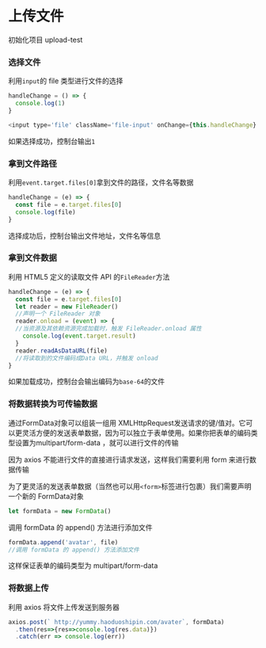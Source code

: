 # 上传文件

初始化项目 upload-test

### 选择文件

利用`input`的 file 类型进行文件的选择

```js
handleChange = () => {
  console.log(1)
}

<input type='file' className='file-input' onChange={this.handleChange} />
```

如果选择成功，控制台输出`1`

### 拿到文件路径

利用`event.target.files[0]`拿到文件的路径，文件名等数据

```js
handleChange = (e) => {
  const file = e.target.files[0]
  console.log(file)
}
```

选择成功后，控制台输出文件地址，文件名等信息

### 拿到文件数据

利用 HTML5 定义的读取文件 API 的`FileReader`方法

```js
handleChange = (e) => {
  const file = e.target.files[0]
  let reader = new FileReader()
  //声明一个 FileReader 对象
  reader.onload = (event) => {
  //当资源及其依赖资源完成加载时，触发 FileReader.onload 属性
    console.log(event.target.result)
  }
  reader.readAsDataURL(file)
  //将读取到的文件编码成Data URL，并触发 onload
}
```

如果加载成功，控制台会输出编码为`base-64`的文件

### 将数据转换为可传输数据

通过FormData对象可以组装一组用 XMLHttpRequest发送请求的键/值对。它可以更灵活方便的发送表单数据，因为可以独立于表单使用。如果你把表单的编码类型设置为multipart/form-data ，就可以进行文件的传输

因为 axios 不能进行文件的直接进行请求发送，这样我们需要利用 form 来进行数据传输

为了更灵活的发送表单数据（当然也可以用`<form>`标签进行包裹）我们需要声明一个新的 FormData对象

```js
let formData = new FormData()
```

调用 formData 的 append() 方法进行添加文件

```js
formData.append('avatar', file)
//调用 formData 的 append() 方法添加文件
```

这样保证表单的编码类型为 multipart/form-data

### 将数据上传

利用 axios 将文件上传发送到服务器

```js
axios.post(` http://yummy.haoduoshipin.com/avater`, formData)
  .then(res=>{res=>console.log(res.data)})
  .catch(err => console.log(err))
```
